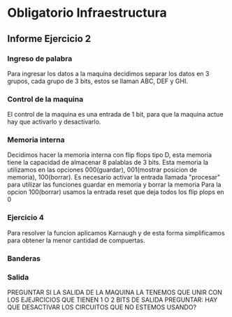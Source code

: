 # Obligatorio Infraestructura
## Informe Ejercicio 2

### Ingreso de palabra
Para ingresar los datos a la maquina decidimos separar los datos en 3 grupos, cada grupo de 3 bits, estos se llaman ABC, DEF y GHI.

### Control de la maquina
El control de la maquina es una entrada de 1 bit, para que la maquina actue hay que activarlo y desactivarlo.

### Memoria interna
Decidimos hacer la memoria interna con flip flops tipo D, esta memoria tiene la capacidad de almacenar 8 palablas de 3 bits.
Esta memoria la utilizamos en las opciones 000(guardar), 001(mostrar posicion de memoria), 100(borrar).
Es necesario activar la entrada llamada "procesar" para utilizar las funciones guardar en memoria y borrar la memoria 
Para la opcion 100(borrar) usamos la entrada reset que deja todos los flip plops en 0

### Ejercicio 4
Para resolver la funcion aplicamos Karnaugh y de esta forma simplificamos para obtener la menor cantidad de compuertas.

### Banderas


### Salida
PREGUNTAR SI LA SALIDA DE LA MAQUINA LA TENEMOS QUE UNIR CON LOS EJEJRCICIOS QUE TIENEN 1 O 2 BITS DE SALIDA
PREGUNTAR: HAY QUE DESACTIVAR LOS CIRCUITOS QUE NO ESTEMOS USANDO?
